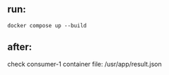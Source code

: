 ## run:

```
docker compose up --build
```

## after:

check consumer-1 container file: /usr/app/result.json

